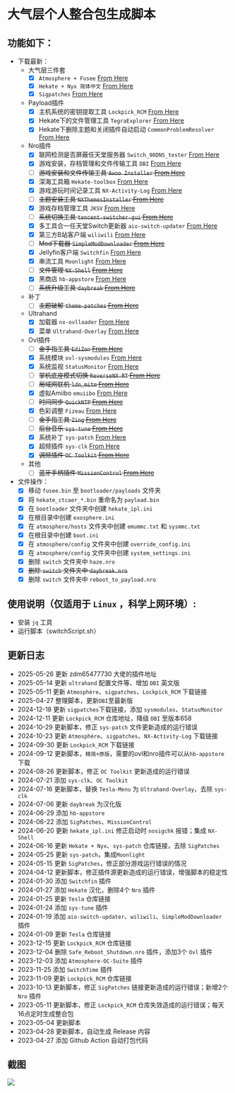 # 大气层个人整合包生成脚本

## 功能如下：

- 下载最新：
  - 大气层三件套
    - [x] `Atmosphere + Fusee` [From Here](https://github.com/Atmosphere-NX/Atmosphere/releases/latest)
    - [x] `Hekate + Nyx 简体中文` [From Here](https://github.com/easyworld/hekate/releases/latest)
    - [x] `Sigpatches` [From Here](https://gbatemp.net/threads/sigpatches-for-atmosphere-hekate-fss0-fusee-package3.571543)
  - Payload插件
    - [x] 主机系统的密钥提取工具 `Lockpick_RCM` [From Here](https://github.com/zdm65477730/Lockpick_RCMDecScots/releases/latest)
    - [x] Hekate下的文件管理工具 `TegraExplorer` [From Here](https://github.com/zdm65477730/TegraExplorer/releases/latest)
    - [x] Hekate下删除主题和关闭插件自动启动 `CommonProblemResolver` [From Here](https://github.com/zdm65477730/CommonProblemResolver/releases/latest)
  - Nro插件
    - [x] 联网检测是否屏蔽任天堂服务器 `Switch_90DNS_tester` [From Here](https://github.com/meganukebmp/Switch_90DNS_tester/releases/latest)
    - [x] 游戏安装，存档管理和文件传输工具 `DBI` [From Here](https://github.com/rashevskyv/dbi/releases/latest)
    - [ ] ~~游戏安装和文件传输工具 `Awoo Installer` [From Here](https://github.com/dragonflylee/Awoo-Installer/releases/latest)~~
    - [x] 深海工具箱 `Hekate-toolbox` [From Here](https://github.com/WerWolv/Hekate-Toolbox/releases/latest)
    - [x] 游戏游玩时间记录工具 `NX-Activity-Log` [From Here](https://github.com/zdm65477730/NX-Activity-Log/releases/latest)
    - [ ] ~~主题安装工具 `NXThemesInstaller` [From Here](https://github.com/exelix11/SwitchThemeInjector/releases/latest)~~
    - [x] 游戏存档管理工具 `JKSV` [From Here](https://github.com/J-D-K/JKSV/releases/latest)
    - [ ] ~~系统切换工具 `tencent-switcher-gui` [From Here](https://github.com/CaiMiao/Tencent-switcher-GUI/releases/latest)~~
    - [x] 多工具合一任天堂Switch更新器 `aio-switch-updater` [From Here](https://github.com/HamletDuFromage/aio-switch-updater/releases/latest)
    - [x] 第三方B站客户端 `wiliwili` [From Here](https://github.com/xfangfang/wiliwili/releases/latest)
    - [ ] ~~Mod下载器 `SimpleModDownloader` [From Here](https://github.com/PoloNX/SimpleModDownloader/releases/latest)~~
    - [x] Jellyfin客户端 `Switchfin` [From Here](https://github.com/dragonflylee/switchfin/releases/latest)
    - [x] 串流工具 `Moonlight` [From Here](https://github.com/XITRIX/Moonlight-Switch/releases/latest)
    - [ ] ~~文件管理 `NX-Shell` [From Here](https://github.com/zdm65477730/NX-Shell/releases/latest)~~
    - [x] 黑商店 `hb-appstore`  [From Here](https://github.com/fortheusers/hb-appstore/releases/latest)
    - [ ] ~~系统升级工具 `daybreak`  [From Here](https://www.tekqart.com/thread-258184-1-1.html)~~

  - 补丁
    - [ ] ~~主题破解 `theme-patches` [From Here](https://github.com/exelix11/theme-patches)~~
  - Ultrahand
    - [x] 加载器 `nx-ovlloader` [From Here](https://github.com/zdm65477730/nx-ovlloader/releases/latest)
    - [x] 菜单 `Ultrahand-Overlay` [From Here](https://github.com/zdm65477730/Ultrahand-Overlay/releases/latest)
  - Ovl插件
    - [ ] ~~金手指工具 `EdiZon` [From Here](https://github.com/zdm65477730/EdiZon-Overlay/releases/latest)~~
    - [x] 系统模块 `ovl-sysmodules` [From Here](https://github.com/zdm65477730/ovl-sysmodules/releases/latest)
    - [x] 系统监视 `StatusMonitor` [From Here](https://github.com/zdm65477730/Status-Monitor-Overlay/releases/latest)
    - [ ] ~~掌机底座模式切换 `ReverseNX-RT` [From Here](https://github.com/zdm65477730/ReverseNX-RT/releases/latest)~~
    - [ ] ~~局域网联机 `ldn_mitm` [From Here](https://github.com/zdm65477730/ldn_mitm/releases/latest)~~
    - [x] 虚拟Amiibo `emuiibo` [From Here](https://github.com/zdm65477730/emuiibo/releases/latest)
    - [ ] ~~时间同步 `QuickNTP` [From Here](https://github.com/zdm65477730/QuickNTP/releases/latest)~~
    - [x] 色彩调整 `Fizeau` [From Here](https://github.com/zdm65477730/Fizeau/releases/latest)
    - [ ] ~~金手指工具 `Zing` [From Here](https://www.tekqart.com/thread-222735-1-1.html)~~
    - [ ] ~~后台音乐 `sys-tune` [From Here](https://github.com/HookedBehemoth/sys-tune/releases/latest)~~
    - [x] 系统补丁 `sys-patch` [From Here](https://github.com/zdm65477730/sys-patch/releases/latest)
    - [x] 超频插件 `sys-clk` [From Here](https://github.com/zdm65477730/sys-clk/releases/latest)
    - [x] ~~调频插件 `OC Toolkit` [From Here](https://github.com/halop/OC_Toolkit_SC_EOS/releases/latest)~~

  - 其他
    - [ ] ~~蓝牙手柄插件 `MissionControl` [From Here](https://github.com/ndeadly/MissionControl/releases/latest)~~

- 文件操作：
    - [x] 移动 `fusee.bin` 至 `bootloader/payloads` 文件夹
    - [x] 将 `hekate_ctcaer_*.bin` 重命名为 `payload.bin`
    - [x] 在 `bootloader` 文件夹中创建 `hekate_ipl.ini`
    - [x] 在根目录中创建 `exosphere.ini`
    - [x] 在 `atmosphere/hosts` 文件夹中创建 `emummc.txt` 和 `sysmmc.txt`
    - [x] 在根目录中创建 `boot.ini`
    - [x] 在 `atmosphere/config` 文件夹中创建 `override_config.ini`
    - [x] 在 `atmosphere/config` 文件夹中创建 `system_settings.ini`
    - [x] 删除 `switch` 文件夹中 `haze.nro`
    - [x] ~~删除 `switch` 文件夹中 `daybreak.nro`~~
    - [x] 删除 `switch` 文件夹中 `reboot_to_payload.nro`

## 使用说明（仅适用于 `Linux` ，科学上网环境）:
  - 安装 `jq` 工具
  - 运行脚本（switchScript.sh）

## 更新日志
- 2025-05-26 更新 zdm65477730 大佬的插件地址
- 2025-05-14 更新 `ultrahand` 配置文件等、增加 `DBI` 英文版
- 2025-05-11 更新 `Atmosphère`、`sigpatches`、`Lockpick_RCM` 下载链接
- 2025-04-27 整理脚本，更新`DBI`至最新版
- 2024-12-18 更新 `sigpatches`下载链接，添加 `sysmodules`、`StatusMonitor`
- 2024-12-11 更新 `Lockpick_RCM` 仓库地址，降级 `DBI` 至版本658
- 2024-10-29 更新脚本，修正 `sys-patch` 文件更新造成的运行错误
- 2024-10-23 更新 `Atmosphère`、`sigpatches`、`NX-Activity-Log` 下载链接
- 2024-09-30 更新 `Lockpick_RCM` 下载链接
- 2024-09-12 更新脚本，`精简+原版`，需要的ovl和nro插件可以从`hb-appstore`下载
- 2024-08-26 更新脚本，修正 `OC Toolkit` 更新造成的运行错误
- 2024-07-21 添加 `sys-clk`、`OC Toolkit`
- 2024-07-16 更新脚本，替换 `Tesla-Menu` 为 `Ultrahand-Overlay`，去除 `sys-clk`
- 2024-07-06 更新 `daybreak` 为汉化版
- 2024-06-29 添加 `hb-appstore`
- 2024-06-22 添加 `SigPatches`、`MissionControl`
- 2024-06-20 更新 `hekate_ipl.ini` 修正启动时 `nosigchk` 报错；集成 `NX-Shell`
- 2024-06-16 更新 `Hekate + Nyx`、`sys-patch` 仓库链接，去除 `SigPatches`
- 2024-05-25 更新 `sys-patch`，集成`Moonlight`
- 2024-05-15 更新 `SigPatches`，修正部分游戏运行错误的情况
- 2024-04-12 更新脚本，修正插件源更新造成的运行错误，增强脚本的稳定性
- 2024-01-30 添加 `Switchfin` 插件
- 2024-01-27 添加 `Hekate` 汉化，删除4个 `Nro` 插件
- 2024-01-25 更新 `Tesla` 仓库链接
- 2024-01-24 添加 `sys-tune` 插件
- 2024-01-19 添加 `aio-switch-updater`、`wiliwili`、`SimpleModDownloader` 插件
- 2024-01-09 更新 `Tesla` 仓库链接
- 2023-12-15 更新 `Lockpick_RCM` 仓库链接
- 2023-12-04 删除 `Safe_Reboot_Shutdown.nro` 插件，添加3个 `Ovl` 插件
- 2023-12-03 添加 `Atmosphere-OC-Suite` 插件
- 2023-11-25 添加 `SwitchTime` 插件
- 2023-11-09 更新 `Lockpick_RCM` 仓库链接
- 2023-10-13 更新脚本，修正 `SigPatches` 链接更新造成的运行错误；新增2个 `Nro` 插件
- 2023-05-11 更新脚本，修正 `Lockpick_RCM` 仓库失效造成的运行错误；每天16点定时生成整合包
- 2023-05-04 更新脚本
- 2023-04-28 更新脚本，自动生成 Release 内容
- 2023-04-27 添加 Github Action 自动打包代码

## 截图
![](https://raw.githubusercontent.com/huangqian8/SwitchPlugins/main/screenshot/screenshot.png)